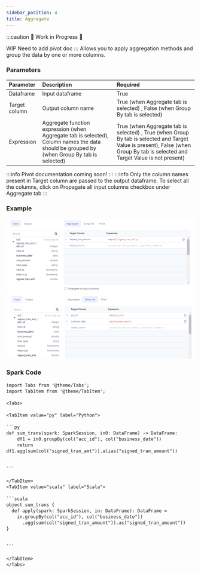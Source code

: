 ```yaml
---
sidebar_position: 4
title: Aggregate
---
```

:::caution 🚧 Work in Progress 🚧

WIP
Need to add pivot doc
:::
Allows you to apply aggregation methods and group the data by one or more columns.


### Parameters
| Parameter     | Description                                                                                                                                | Required                                                                                                                                                                        |
|:--------------|:-------------------------------------------------------------------------------------------------------------------------------------------|:--------------------------------------------------------------------------------------------------------------------------------------------------------------------------------|
| Dataframe     | Input dataframe                                                                                                                            | True                                                                                                                                                                            |
| Target column | Output column name                                                                                                                         | True (when Aggregate tab is selected) , False (when Group By tab is selected)                                                                                                   |
| Expression    | Aggregate function expression (when Aggregate tab is selected), Column names the data should be grouped by (when Group By tab is selected) | True (when Aggregate tab is selected) , True (when Group By tab is selected and Target Value is present), False (when Group By tab is selected and Target Value is not present) |

:::info
Pivot documentation coming soon!
:::
:::info
Only the column names present in Target column are passed to the output dataframe. To select all the columns, click on Propagate all input columns checkbox under Aggregate tab
:::

### Example

![](./img/agg_eg1.png)
![](./img/agg_eg_2.png)

### Spark Code

````mdx-code-block
import Tabs from '@theme/Tabs';
import TabItem from '@theme/TabItem';

<Tabs>

<TabItem value="py" label="Python">

```py
def sum_trans(spark: SparkSession, in0: DataFrame) -> DataFrame:
    df1 = in0.groupBy(col("acc_id"), col("business_date"))
    return df1.agg(sum(col("signed_tran_amt")).alias("signed_tran_amount"))
 

```

</TabItem>
<TabItem value="scala" label="Scala">

```scala
object sum_trans {
  def apply(spark: SparkSession, in: DataFrame): DataFrame =
    in.groupBy(col("acc_id"), col("business_date"))
      .agg(sum(col("signed_tran_amount")).as("signed_tran_amount"))
}


```

</TabItem>
</Tabs>

````
 


